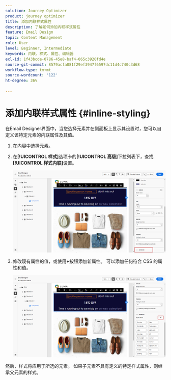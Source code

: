 ```yaml
---
solution: Journey Optimizer
product: journey optimizer
title: 添加内联样式属性
description: 了解如何添加内联样式属性
feature: Email Design
topic: Content Management
role: User
level: Beginner, Intermediate
keywords: 内联、样式、属性、编辑器
exl-id: 1f43bcde-0786-45e8-baf4-065c3920fd4e
source-git-commit: 8579acfa881f29ef3947f6597dc11d4c740c3d68
workflow-type: tm+mt
source-wordcount: '122'
ht-degree: 36%

---
```


# 添加内联样式属性 {#inline-styling}

在Email Designer界面中，当您选择元素并在侧面板上显示其设置时，您可以自定义该特定元素的内联属性及其值。

1. 在内容中选择元素。

1. 在&#x200B;**[!UICONTROL 样式]**&#x200B;选项卡的&#x200B;**[!UICONTROL 高级]**&#x200B;下拉列表下，查找&#x200B;**[!UICONTROL 样式内联]**&#x200B;设置。

   ![](assets/styles_1.png)

1. 修改现有属性的值，或使用&#x200B;**+**&#x200B;按钮添加新属性。 可以添加任何符合 CSS 的属性和值。

   ![](assets/styles_2.png)

然后，样式将应用于所选的元素。 如果子元素不具有定义的特定样式属性，则继承父元素的样式。
